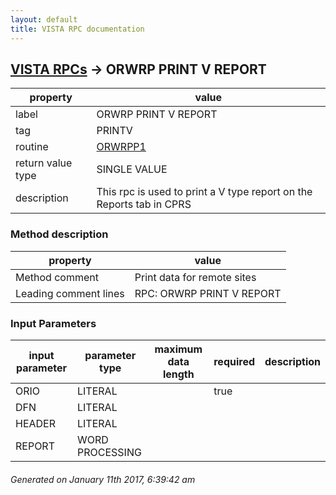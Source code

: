 ```yaml
---
layout: default
title: VISTA RPC documentation
---
```




## [VISTA RPCs](TableOfContent.md) &#8594; ORWRP PRINT V REPORT 

 property | value 
--- | --- 
 label | ORWRP PRINT V REPORT
 tag | PRINTV
 routine | [ORWRPP1](http://code.osehra.org/dox/Routine_ORWRPP1_source.html)
 return value type | SINGLE VALUE
 description | This rpc is used to print a V type report on the Reports tab in CPRS


### Method description

 property | value 
--- | --- 
 Method comment | Print data for remote sites
 Leading comment lines | RPC: ORWRP PRINT V REPORT

### Input Parameters

| input parameter | parameter type | maximum data length | required | description | 
| --- | --- | --- | --- | --- | 
| ORIO | LITERAL |  | true |  | 
| DFN | LITERAL |  |  |  | 
| HEADER | LITERAL |  |  |  | 
| REPORT | WORD PROCESSING |  |  |  | 




 ###### Generated on January 11th 2017, 6:39:42 am